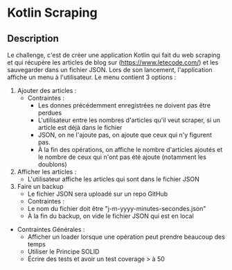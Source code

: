 # Kotlin Scraping
## Description
Le challenge, c'est de créer une application Kotlin qui fait du web scraping et qui récupère les
articles de blog sur (https://www.letecode.com/) et les sauvegarder dans un fichier JSON.
Lors de son lancement, l'application affiche un menu à l'utilisateur.
Le menu contient 3 options :
1. Ajouter des articles :
   - Contraintes :
     * Les donnes précédemment enregistrées ne doivent pas être perdues 
     * L'utilisateur entre les nombres d'articles qu'il veut scraper, si un article est déjà dans le fichier 
     * JSON, on ne l'ajoute pas, on ajoute que ceux qui n'y figurent pas. 
     * À la fin des opérations, on affiche le nombre d'articles ajoutés et le nombre de ceux qui n'ont pas été ajoute (notamment les doublons)
2. Afficher les articles :
   - L'utilisateur affiche les articles qui sont dans le fichier JSON
3. Faire un backup
   - Le fichier JSON sera uploadé sur un repo GitHub
   - Contraintes :
    * Le nom du fichier doit être "j-m-yyyy-minutes-secondes.json"
    * À la fin du backup, on vide le fichier JSON qui est en local
* Contraintes Générales :
    - Afficher un loader lorsque une opération peut prendre beaucoup des temps 
    - Utiliser le Principe SOLID 
    - Écrire des tests et avoir un test coverage > à 50